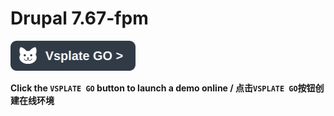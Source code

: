 # Drupal 7.67-fpm

<a href="https://www.vsplate.com/?docker-compose=https://github.com/vsplate/dcenvs/drupal/7.67-fpm"><img alt="VSPLATE GO" src="https://raw.githubusercontent.com/vsplate/images/master/vsgo_btn.png" width="200px"></a>

**Click the `VSPLATE GO` button to launch a demo online / 点击`VSPLATE GO`按钮创建在线环境**